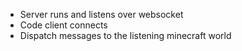 
 - Server runs and listens over websocket
 - Code client connects 
 - Dispatch messages to the listening minecraft world

